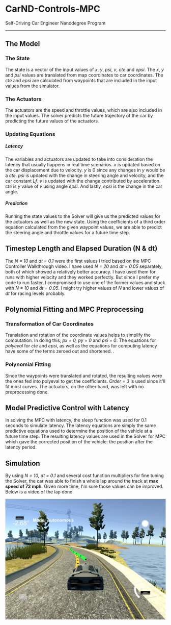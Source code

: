 # CarND-Controls-MPC
Self-Driving Car Engineer Nanodegree Program

---

## The Model

### The State
The state is a vector of the input values of *x*, *y*, *psi*, *v*, *cte* and *epsi*. The *x*, *y* and *psi* values are translated from map coordinates to car coordinates. The *cte* and *epsi* are calculated from waypoints that are included in the input values from the simulator. 

### The Actuators
The actuators are the speed and throttle values, which are also included in the input values. The solver predicts the future trajectory of the car by predicting the future values of the actuators.

### Updating Equations

##### Latency
The variables and actuators are updated to take into consideration the latency that usually happens in real time scenarios. 
*x* is updated based on the car displacement due to velocity. *y* is 0 since any changes in *y* would be a *cte*. *psi* is updated with the change in steering angle and velocity, and the car constant *Lf*. *v* is updated with the change contributed by acceleration. *cte* is *y* value of *v* using angle *epsi*. And lastly, *epsi* is the change in the car angle.

##### Prediction
Running the state values to the Solver will give us the predicted values for the actuators as well as the new state. Using the coefficients of a third order equation calculated from the given waypoint values, we are able to predict the steering angle and throttle values for a future time step.

## Timestep Length and Elapsed Duration (N & dt)
The *N = 10* and *dt = 0.1* were the first values I tried based on the MPC Controller Walkthrough video. I have used *N = 20* and *dt = 0.05* separately, both of which showed a relatively better accuracy. I have used them for runs with higher velocity and they worked perfectly. But since I prefer my code to run faster, I compromised to use one of the former values and stuck with *N = 10* and *dt = 0.05*. I might try higher values of *N* and lower values of *dt* for racing levels probably.

## Polynomial Fitting and MPC Preprocessing

###  Transformation of Car Coordinates
Translation and rotation of the coordinate values helps to simplify the computation. In doing this, *px = 0, py = 0* and *psi = 0*. The equations for *polyeval* for *cte* and *epsi*, as well as the equations for computing latency have some of the terms zeroed out and shortened. 
.    
### Polynomial Fitting
Since the waypoints were translated and rotated, the resulting values were the ones fed into polyeval to get the coefficients. *Order = 3* is used since it'll fit most curves. The actuators, on the other hand, was left with no preprocessing done.

## Model Predictive Control with Latency
In solving the MPC with latency, the sleep function was used for 0.1 seconds to simulate latency. The latency equations are simply the same predictive equations used to determine the position of the vehicle at a future time step. The resulting latency values are used in the Solver for MPC which gave the corrected position of the vehicle: the position after the latency period.  


## Simulation
By using *N = 10, dt = 0.1* and several cost function multipliers for fine tuning the Solver, the car was able to finish a whole lap around the track at **max speed of 72 mph**. Given more time, I'm sure those values can be improved. Below is a video of the lap done.

[![My MPC Controller Project Run Video](MPCcontroller.jpg)](https://youtu.be/VMd9oILEll4)
